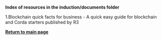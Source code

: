 
**Index of resources in the induction/documents folder**  

1.Blockchain quick facts for business - A quick easy guide for blockchain and Corda starters published by R3

[**Return to main page**](https://github.com/FundAdminChain/induction/blob/master/README.md)    

